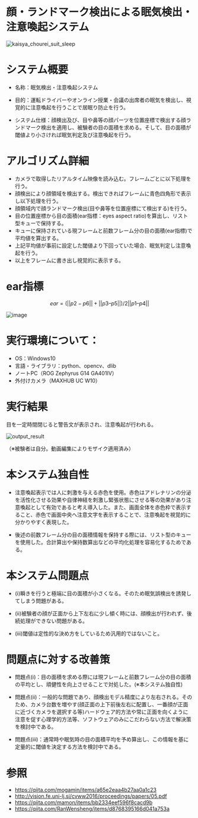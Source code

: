 # 顔・ランドマーク検出による眠気検出・注意喚起システム

![kaisya_chourei_suit_sleep](https://user-images.githubusercontent.com/67746990/176153000-9046aa09-d31b-4d79-ac35-991f860ae116.png)

# システム概要
- 名称：眠気検出・注意喚起システム
- 目的：運転ドライバーやオンライン授業・会議の出席者の眠気を検出し、視覚的に注意喚起を行うことで居眠り防止を行う。

- システム仕様：顔検出及び、目や鼻等の顔パーツを位置座標で検出する顔ランドマーク検出を適用し、被験者の目の面積を求める。そして、目の面積が閾値より小さければ眠気判定及び注意喚起を行う。

# アルゴリズム詳細
- カメラで取得したリアルタイム映像を読み込む。フレームごとに以下処理を行う。
- 顔検出により顔領域を検出する。検出できればフレームに青色四角形で表示し以下処理を行う。
- 顔領域内で顔ランドマーク検出(目や鼻等を位置座標にて検出する)を行う。
- 目の位置座標から目の面積(ear指標：eyes aspect ratio)を算出し、リスト型キューで保持する。
- キューに保持されている現フレームと前数フレーム分の目の面積(ear指標)で平均値を算出する。
- 上記平均値が事前に設定した閾値より下回っていた場合、眠気判定し注意喚起を行う。
- 以上をフレームに書き出し視覚的に表示する。
# ear指標
$$ ear = ( || p2 - p6 || + || p3 – p5 || ) / 2|| p1 – p4 || $$

![image](https://user-images.githubusercontent.com/67746990/176149134-a237db68-bb78-4c37-9a23-1423324234c9.png)

# 実行環境について：
- OS：Windows10
- 言語・ライブラリ：python、opencv、dlib
- ノートPC（ROG Zephyrus G14 GA401IV）
- 外付けカメラ（MAXHUB UC W10）

# 実行結果
目を一定時間閉じると警告文が表示され、注意喚起が行われる。

![output_result](https://user-images.githubusercontent.com/67746990/176146843-ffaddb8f-0ca4-4a5e-aa5e-e450accc061b.gif)

（※被験者は自分。動画編集によりモザイク適用済み）

# 本システム独自性
- 注意喚起表示では人に刺激を与える赤色を使用。赤色はアドレナリンの分泌を活性化させる効果や自律神経を刺激し緊張状態にさせる等の効果があり注意喚起として有効であると考え導入した。また、画面全体を赤色枠で表示すること、赤色で画面中央へ注意文字を表示することで、注意喚起を視覚的に分かりやすく表現した。

- 後述の前数フレーム分の目の面積情報を保持する際には、リスト型のキューを使用した。合計算出や保持数算出などの平均化処理を容易化するためである。

# 本システム問題点
- (ⅰ)瞬きを行うと極端に目の面積が小さくなる。そのため眠気誤検出を誘発してしまう問題がある。

- (ⅱ)被験者の顔が正面から上下左右に少し傾く時には、顔検出が行われず、後続処理ができない問題がある。

- (ⅲ)閾値は定性的な決め方をしているため汎用的ではないこと。

# 問題点に対する改善策
- 問題点(ⅰ)：目の面積を求める際には現フレームと前数フレーム分の目の面積の平均とし、頑健性を向上させることで対処した。(※本システム独自性)

- 問題点(ⅱ)：一般的な問題であり、顔検出モデル精度により左右される。そのため、カメラ台数を増やす(顔正面の上下前後左右に配置し、一番顔が正面に近づくカメラを選択する等)ハードウェア的方法や常に正面を向くように注意を促す心理学的方法等、ソフトウェアのみにこだわらない方法で解決策を検討中である。

- 問題点(ⅲ)：通常時や眠気時の目の面積平均を予め算出し、この情報を基に定量的に閾値を決定する方法を検討中である。

# 参照
- https://qiita.com/mogamin/items/a65e2eaa4b27aa0a1c23
- http://vision.fe.uni-lj.si/cvww2016/proceedings/papers/05.pdf
- https://qiita.com/mamon/items/bb2334eef596f8cacd9b
- https://qiita.com/RanWensheng/items/d8768395166d041a753a